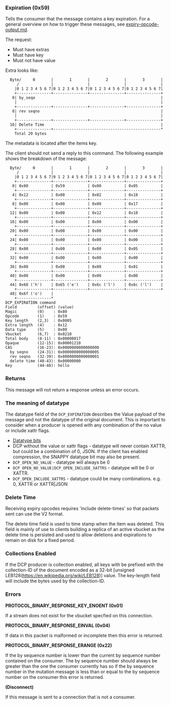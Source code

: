 ### Expiration (0x59)

Tells the consumer that the message contains a key expiration.
For a general overview on how to trigger these messages, see
[expiry-opcode-output.md](../expiry-opcode-output.md).

The request:
* Must have extras
* Must have key
* Must not have value

Extra looks like:

      Byte/     0       |       1       |       2       |       3       |
         /              |               |               |               |
        |0 1 2 3 4 5 6 7|0 1 2 3 4 5 6 7|0 1 2 3 4 5 6 7|0 1 2 3 4 5 6 7|
        +---------------+---------------+---------------+---------------+
       0| by_seqo                                                       |
        |                                                               |
        +---------------+---------------+---------------+---------------+
       8| rev seqno                                                     |
        |                                                               |
        +---------------+---------------+---------------+---------------+
      16| Delete Time                                                   |
        +---------------+-----------------------------------------------*
        Total 20 bytes

The metadata is located after the items key.

The client should not send a reply to this command. The following example shows the breakdown of the message:

      Byte/     0       |       1       |       2       |       3       |
         /              |               |               |               |
        |0 1 2 3 4 5 6 7|0 1 2 3 4 5 6 7|0 1 2 3 4 5 6 7|0 1 2 3 4 5 6 7|
        +---------------+---------------+---------------+---------------+
       0| 0x80          | 0x59          | 0x00          | 0x05          |
        +---------------+---------------+---------------+---------------+
       4| 0x12          | 0x00          | 0x02          | 0x10          |
        +---------------+---------------+---------------+---------------+
       8| 0x00          | 0x00          | 0x00          | 0x17          |
        +---------------+---------------+---------------+---------------+
      12| 0x00          | 0x00          | 0x12          | 0x10          |
        +---------------+---------------+---------------+---------------+
      16| 0x00          | 0x00          | 0x00          | 0x00          |
        +---------------+---------------+---------------+---------------+
      20| 0x00          | 0x00          | 0x00          | 0x00          |
        +---------------+---------------+---------------+---------------+
      24| 0x00          | 0x00          | 0x00          | 0x00          |
        +---------------+---------------+---------------+---------------+
      28| 0x00          | 0x00          | 0x00          | 0x05          |
        +---------------+---------------+---------------+---------------+
      32| 0x00          | 0x00          | 0x00          | 0x00          |
        +---------------+---------------+---------------+---------------+
      36| 0x00          | 0x00          | 0x00          | 0x01          |
        +---------------+---------------+---------------+---------------+
      40| 0x00          | 0x00          | 0x00          | 0x00          |
        +---------------+---------------+---------------+---------------+
      44| 0x68 ('h')    | 0x65 ('e')    | 0x6c ('l')    | 0x6c ('l')    |
        +---------------+---------------+---------------+---------------+
      48| 0x6f ('o')    |
        +---------------*
    DCP_EXPIRATION command
    Field         (offset) (value)
    Magic         (0)    : 0x80
    Opcode        (1)    : 0x59
    Key length    (2,3)  : 0x0005
    Extra length  (4)    : 0x12
    Data type     (5)    : 0x00
    Vbucket       (6,7)  : 0x0210
    Total body    (8-11) : 0x00000017
    Opaque        (12-15): 0x00001210
    CAS           (16-23): 0x0000000000000000
      by seqno    (24-31): 0x0000000000000005
      rev seqno   (32-39): 0x0000000000000001
      delete time (40-43): 0x00000000
    Key           (44-48): hello

### Returns

This message will not return a response unless an error occurs.

### The meaning of datatype

The datatype field of the `DCP_EXPIRATION` describes the Value payload of the message
and not the datatype of the original document. This is important to consider when a
producer is opened with any combination of the no value or include xattr flags.

* [Datatype bits ](../../../BinaryProtocol.md#data-types)
* DCP without the value or xattr flags - datatype will never contain XATTR, but
  could be a combination of 0, JSON. If the client has enabled compression, the
  SNAPPY datatype bit may also be present.
* `DCP_OPEN_NO_VALUE` - datatype will always be 0
* `DCP_OPEN_NO_VALUE|DCP_OPEN_INCLUDE_XATTRS` - datatype will be 0 or XATTR.
* `DCP_OPEN_INCLUDE_XATTRS` - datatype could be many combinations. e.g. 0, XATTR or XATTR|JSON

### Delete Time

Receiving expiry opcodes requires 'include delete-times' so that packets sent
can use the V2 format.

The delete time field is used to time stamp when the item was deleted. This
field is mainly of use to clients building a replica of an active vbucket as
the delete time is persisted and used to allow deletions and expirations to
remain on disk for a fixed period.

### Collections Enabled

If the DCP producer is collection enabled, all keys with be prefixed with the
collection-ID of the document encoded as a 32-bit [unsigned LEB128(https://en.wikipedia.org/wiki/LEB128)]
value. The key-length field will include the bytes used by the collection-ID.

### Errors

**PROTOCOL_BINARY_RESPONSE_KEY_ENOENT (0x01)**

If a stream does not exist for the vbucket specfied on this connection.

**PROTOCOL_BINARY_RESPONSE_EINVAL (0x04)**

If data in this packet is malformed or incomplete then this error is returned.

**PROTOCOL_BINARY_RESPONSE_ERANGE (0x22)**

If the by sequence number is lower than the current by sequence number contained on the consumer. The by sequence number should always be greater than the one the consumer currently has so if the by sequence number in the mutation message is less than or equal to the by sequence number on the consumer this error is returned.

**(Disconnect)**

If this message is sent to a connection that is not a consumer.
